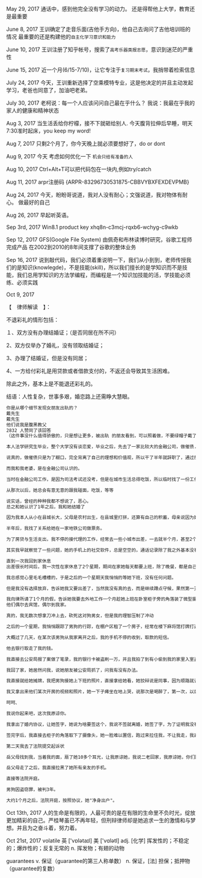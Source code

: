 
May 29, 2017
通话中，感到他完全没有学习的动力。
还是得帮他上大学，教育还是最重要

June 8, 2017
王训确定了走音乐面(吉他手方向)，他自己去询问了吉他培训班的情况
最重要的还是构建他的`自主化学习意识和能力`

June 10, 2017
王训注册了知乎帐号，搜索了`高考乐器类报志愿`，意识到迷茫的严重性

June 15, 2017
近一个月(6/15-7/10)，让它专注于`复习期末考试`，我捎带着检索信息

July 24, 2017
今天，王训重新选择了空乘模特专业，这是他决定的并且主动发起学习，老爸也同意了，加油吧老弟。

July 30, 2017
老柯说：每一个人应该问问自己最在乎什么？
我说：我最在乎我的家人的健康和精神状态

Aug 3, 2017
当生活丢给你柠檬，接不下就砸给别人.
今天腹背拉伸后早睡，明天7:30准时起床，you keep my word!

Aug 7, 2017
只剩2个月了，你今天晚上就必须要想好了，do or dont

Aug 9, 2017
今天 考虑如何优化一下
`机会只给有准备的人`

Aug 10, 2017
Ctrl+Alt+T可以把代码包在一块内,例如try/catch

Aug 11, 2017
arpr注册码
{ARPR-83296730531875-CBBVYBXFEXDEVPMB}

Aug 24, 2017
今天，盼盼哥说道，我对人没有耐心；文强说道，我对物体有耐心。
做最好的自己

Aug 26, 2017
早起听英语。

Sep 3rd, 2017
Win8.1 product key 
xhq8n-c3mcj-rqxb6-wchyg-c9wkb


Sep 12, 2017
GFS(Google File System)
由佩奇和布林读博时研究，谷歌工程师完成产品
在2002到2010的8年间支撑了谷歌的整体业务

Sep 16, 2017
说到敲代码，我们必须着重说明一下，我们从小到到，老师传授我们的是知识(knowlegde)，不是技能(skill)，所以我们擅长的是学知识而不是技能，我们总用学知识的方法学编程，而编程是一个知识加技能的活，学技能必须练、必须实践

Oct 9, 2017

【　律师解读　】：

不退彩礼的情形包括：

１、双方没有办理结婚证；（是否同居在所不问）

2、双方仅举办了婚礼，没有领取结婚证；

3、办理了结婚证，但是没有同居；

4、一方给付彩礼是用贷款或者借款支付的，不返还会导致其生活困难。

除此之外，基本上是不能退还彩礼的。



结语：人性复杂，世事多艰，婚恋路上还需睁大慧眼。

```txt
你是从哪个细节发现女朋友出轨的？
戴先生
戴先生
他们说我是腹黑教父
2832 人赞同了该回答
（这件事没什么值得骄傲的，只是想让更多，被出轨 的朋友看到，可以照着做，不要绿帽子戴了，血也被榨干了。）

本人法学研究生毕业，整个大学没有谈恋爱，毕业之后，先去了一家比较大的金融公司，做催债...

说真的，做催债只是为了糊口，完全背离了自己的理想和价值观，所以干了半年就辞职了，通过朋友找了家律师事务所工作，从打杂开始，干到现在5年了。

而我和我老婆，是在金融公司认识的。

当时在金融公司工作，是因为司法考试还没考，但是在城市生活总得吃饭，所以临时找了一份工作，我和她认识，也是在一天和同事吃饭时，刚好和她坐一桌，于是就搭话聊了起来，后来知道她高中没毕业，在公司做销售，吃饭时她知道我是研究生之后，还故意问我有没有女朋友，我说没有。

从那次以后，她总会有意无意的跟我碰面，吃饭，等等

说实话，曾经的种种我都不想说了，恶心。
总之和她认识了1年之后，我和她结婚了

因为我本人从小在县城长大，父母是农村出生，在县城里打拼，还算有自己的积蓄，母亲说因为她嫁给父亲从来没受过奶奶的欺负，所以从来都没有坏婆婆的脾气，结婚之后，父母都是想要孙子，她说现在还不想生孩子，我想了一下，自己还没挣到钱，就答应了，父母也答应了，她说想在省城买房子，父母就拿出了积蓄给我们付了60%，而其他的钱，都是由我和负担，我让她不要卖贷款了，她也就在家休息，每天玩玩电脑，逛逛街之类的，这样持续了半年才去找工作。

半年后，我找了关系给她在一家地铁公司做票务。

为了房贷与生活支出，我不停的接代理的工作，经常去一些小城市出差，一去就半个月，甚至2个月。

其实我早就察觉了一些问题，她的手机上的社交软件，总是空空的，通话记录除了我之外基本没有其他的记录，难道没有人给她打过电话，聊过天？当我拿着她手机时她会非常紧张，基本手机不离手。或许是因为职业关系，我非常敏感，我希望不是因为职业原因导致的神经质，所以没有选择与她交涉。

直到一次我回到家休息
出差很长时间后，我一次性在家休息了2个星期，期间在家她每天都要上班，除了晚餐，都是自己解决，这两个星期我们什么都没有发生，她说不舒服。

我总感觉心里毛毛槽槽的，于是之后的一个星期天我悄悄的等她下班，没有任何问题。

但是我没有选择放弃，告诉她我又要出差了，当然我没有真的去，而是继续蹲点守候，果然第一天就有一陌生男狗送她回家。

我向律所请了1个月的假，告诉她我要去外地工作一个月趁她上班在卧室柜子旁的角落装了微型摄像头，并准备了一份婚内协议。
他们偶尔去宾馆，偶尔到我家。

真的，我无数次想拿刀冲上去，砍死这对狗男女，但是我的理智压制了冲动

之后的一个星期，我悄悄跟踪了男狗的行踪，在棚户区租了一个房子，经常在楼下麻将馆打牌打通宵，基本判断是一个垃圾人，于是我办了一张银行卡，往里面存了1万元钱，放到了我的枕头下面，在上面写上了密码，并且加上了一句，送给老婆的礼物。

大概过了几天，在某次该男狗从我家离开之后，我的手机不停的收到，取款的短信。

他去银行取走了我的钱。

我直接去公安局报了案做了笔录，我的银行卡被盗刷一万，并且我拍了到有小偷到我的家里入室盗窃，并把男狗从我家里出门的照片，整理到U盘，拿着银行卡的视频，银行卡流水，作为证据提交给了警方，大概5天之后他就被刑事拘留。

我回了家，她居然问我，说她朋友被公安局抓了，问我有没有办法。

我直接就给她摊牌，我把男狗接她上下班的照片，直接拿给她看，她狡辩说是同事，因为顺路就让他送她回家，你怎么不信任我，我们离婚，此类的屁话。

我又拿出来他们某次开房的视频和照片，她一下子瘫坐在地上哭，说那次是喝醉了，第一次，以后再也不敢了。

呵呵、

我说你起来吧，这次我原谅你。

我拿出了婚内协议，让她签字，她说为啥要签这个，我说不签就离婚，她签了字，为了证明我没有胁迫她签字，我把签字按手印的全过程录了下来。

签完字后，我直接去柜子的角落取下了摄像头，她一脸难以置信，跑过来拉住我，不让我走，我直接夺门而出。

第二天我去了法院提交起诉状

岳父母找到我，当着我的面，扇了她10多个耳光，让我原谅她，我说二老回家，我原谅她，你们回家吧，明天去撤诉。

岳父母走了之后，我直接拉黑了她所有亲友的手机。

直接等法院开庭。

男狗因盗窃罪，被判3年。

大约1个月之后，法院开庭，按照协议，她"净身出户"。
```

Oct 13th, 2017
人的生命是有限的，人最可贵的是在有限的生命里不负时光，绽放更加精彩的自己。严桂琴虽已不再年轻，但刑辩律师却是她追求一生的激情和与梦想。并且为之奋斗着，努力着。

Oct 21st, 2017
volatile
英 ['vɒlətaɪl]  美 ['vɑlətl] 
adj. [化学] 挥发性的；不稳定的；爆炸性的；反复无常的
n. 挥发物；有翅的动物

guarantees
v. 保证（guarantee的第三人称单数）
n. 保证，[法] 担保；抵押物（guarantee的复数）
